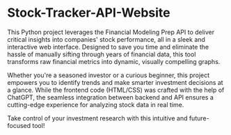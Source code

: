# Stock-Tracker-API-Website
This Python project leverages the Financial Modeling Prep API to deliver critical insights into companies' stock performance, all in a sleek and interactive web interface. Designed to save you time and eliminate the hassle of manually sifting through years of financial data, this tool transforms raw financial metrics into dynamic, visually compelling graphs.

Whether you're a seasoned investor or a curious beginner, this project empowers you to identify trends and make smarter investment decisions at a glance. While the frontend code (HTML/CSS) was crafted with the help of ChatGPT, the seamless integration between backend and API ensures a cutting-edge experience for analyzing stock data in real time.

Take control of your investment research with this intuitive and future-focused tool!
